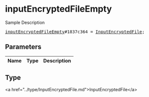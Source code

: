 # inputEncryptedFileEmpty

Sample Description

<pre>
<a href="../constructor/inputEncryptedFileEmpty.md">inputEncryptedFileEmpty</a>#1837c364 = <a href="../type/InputEncryptedFile.md">InputEncryptedFile</a>;
</pre>

## Parameters

| Name | Type | Description |
|------|:----:|-------------|

## Type

&lt;a href=&#34;../type/InputEncryptedFile.md&#34;&gt;InputEncryptedFile&lt;/a&gt;
